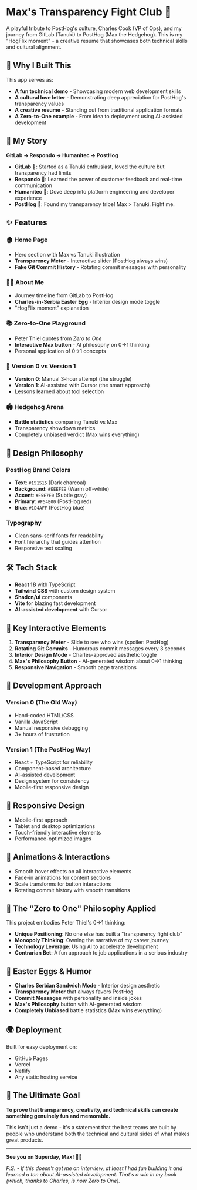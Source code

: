 # Max's Transparency Fight Club 🦔

A playful tribute to PostHog's culture, Charles Cook (VP of Ops), and my journey from GitLab (Tanuki) to PostHog (Max the Hedgehog). This is my "HogFlix moment" - a creative resume that showcases both technical skills and cultural alignment.

## 🎯 Why I Built This

This app serves as:
- **A fun technical demo** - Showcasing modern web development skills
- **A cultural love letter** - Demonstrating deep appreciation for PostHog's transparency values
- **A creative resume** - Standing out from traditional application formats
- **A Zero-to-One example** - From idea to deployment using AI-assisted development

## 📖 My Story

**GitLab → Respondo → Humanitec → PostHog**

- **GitLab** 🦝: Started as a Tanuki enthusiast, loved the culture but transparency had limits
- **Respondo** 💬: Learned the power of customer feedback and real-time communication  
- **Humanitec** 🚀: Dove deep into platform engineering and developer experience
- **PostHog** 🦔: Found my transparency tribe! Max > Tanuki. Fight me.

## ✨ Features

### 🏠 Home Page
- Hero section with Max vs Tanuki illustration
- **Transparency Meter** - Interactive slider (PostHog always wins)
- **Fake Git Commit History** - Rotating commit messages with personality

### 👨‍💻 About Me
- Journey timeline from GitLab to PostHog
- **Charles-in-Serbia Easter Egg** - Interior design mode toggle
- "HogFlix moment" explanation

### 📚 Zero-to-One Playground  
- Peter Thiel quotes from *Zero to One*
- **Interactive Max button** - AI philosophy on 0→1 thinking
- Personal application of 0→1 concepts

### 🔄 Version 0 vs Version 1
- **Version 0**: Manual 3-hour attempt (the struggle)
- **Version 1**: AI-assisted with Cursor (the smart approach)
- Lessons learned about tool selection

### 🏟️ Hedgehog Arena
- **Battle statistics** comparing Tanuki vs Max
- Transparency showdown metrics
- Completely unbiased verdict (Max wins everything)

## 🎨 Design Philosophy

### PostHog Brand Colors
- **Text**: `#151515` (Dark charcoal)
- **Background**: `#EEEFE9` (Warm off-white)  
- **Accent**: `#E5E7E0` (Subtle gray)
- **Primary**: `#F54E00` (PostHog red)
- **Blue**: `#1D4AFF` (PostHog blue)

### Typography
- Clean sans-serif fonts for readability
- Font hierarchy that guides attention
- Responsive text scaling

## 🛠️ Tech Stack

- **React 18** with TypeScript
- **Tailwind CSS** with custom design system
- **Shadcn/ui** components
- **Vite** for blazing fast development
- **AI-assisted development** with Cursor

## 🎯 Key Interactive Elements

1. **Transparency Meter** - Slide to see who wins (spoiler: PostHog)
2. **Rotating Git Commits** - Humorous commit messages every 3 seconds
3. **Interior Design Mode** - Charles-approved aesthetic toggle
4. **Max's Philosophy Button** - AI-generated wisdom about 0→1 thinking
5. **Responsive Navigation** - Smooth page transitions

## 🚀 Development Approach

### Version 0 (The Old Way)
- Hand-coded HTML/CSS
- Vanilla JavaScript
- Manual responsive debugging
- 3+ hours of frustration

### Version 1 (The PostHog Way)  
- React + TypeScript for reliability
- Component-based architecture
- AI-assisted development
- Design system for consistency
- Mobile-first responsive design

## 📱 Responsive Design

- Mobile-first approach
- Tablet and desktop optimizations
- Touch-friendly interactive elements
- Performance-optimized images

## 🎨 Animations & Interactions

- Smooth hover effects on all interactive elements
- Fade-in animations for content sections
- Scale transforms for button interactions
- Rotating commit history with smooth transitions

## 🧪 The "Zero to One" Philosophy Applied

This project embodies Peter Thiel's 0→1 thinking:

- **Unique Positioning**: No one else has built a "transparency fight club"
- **Monopoly Thinking**: Owning the narrative of my career journey
- **Technology Leverage**: Using AI to accelerate development
- **Contrarian Bet**: A fun approach to job applications in a serious industry

## 🎪 Easter Eggs & Humor

- **Charles Serbian Sandwich Mode** - Interior design aesthetic
- **Transparency Meter** that always favors PostHog
- **Commit Messages** with personality and inside jokes
- **Max's Philosophy** button with AI-generated wisdom
- **Completely Unbiased** battle statistics (Max wins everything)

## 🌍 Deployment

Built for easy deployment on:
- GitHub Pages
- Vercel
- Netlify
- Any static hosting service

## 🎊 The Ultimate Goal

**To prove that transparency, creativity, and technical skills can create something genuinely fun and memorable.**

This isn't just a demo - it's a statement that the best teams are built by people who understand both the technical and cultural sides of what makes great products.

---

**See you on Superday, Max!** 🦔✨

*P.S. - If this doesn't get me an interview, at least I had fun building it and learned a ton about AI-assisted development. That's a win in my book (which, thanks to Charles, is now Zero to One).*